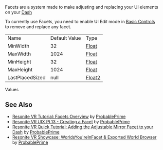 <languages/>Facets are a system made to make adjusting and replacing
your UI elements on your [Dash](Dash_Menu "wikilink")

To currently use Facets, you need to enable UI Edit mode in [Basic
Controls](Basic_Controls "wikilink") to remove and replace any facet.

|                 |               |                                             |
|-----------------|---------------|---------------------------------------------|
| Name            | Default Value | Type                                        |
| MinWidth        | 32            | [Float](:Category:Types:Float "wikilink")   |
| MaxWidth        | 1024          | [Float](:Category:Types:Float "wikilink")   |
| MinHeight       | 32            | [Float](:Category:Types:Float "wikilink")   |
| MaxHeight       | 1024          | [Float](:Category:Types:Float "wikilink")   |
| LastPlacedSized | null          | [Float2](:Category:Types:Float2 "wikilink") |

Values

## See Also

-   [Resonite VR Tutorial: Facets
    Overview](https://www.youtube.com/watch?v=3U1KU4nqIvA) by
    [ProbablePrime](User:ProbablePrime "wikilink")
-   [Resonite VR UIX Pt.13 - Creating a
    Facet](https://www.youtube.com/watch?v=qxJzTZGyeqw) by
    [ProbablePrime](User:ProbablePrime "wikilink")
-   [Resonite VR Quick Tutorial: Adding the Adjustable Mirror Facet to
    your Dash](https://www.youtube.com/watch?v=myresuS-Pno) by
    [ProbablePrime](User:ProbablePrime "wikilink")
-   [Resonite VR Showcase: WorldsYou'reInFacet & Exported World
    Browser](https://www.youtube.com/watch?v=Ugw7ffoUUj8) by
    [ProbablePrime](User:ProbablePrime "wikilink")